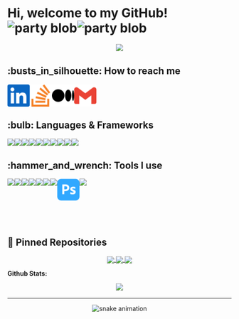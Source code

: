 # Hi, welcome to my GitHub! <img width="30" src="https://slackmojis.com/emojis/7421-typingcat/download" alt="party blob" /><img width="30" src="https://slackmojis.com/emojis/28594-typing_computer/download" alt="party blob" />

<p  align="center"><img src="https://github.com/antoniodotc/antoniodotc/blob/main/assets/computerb.png"><br></p>

<h2>:busts_in_silhouette: How to reach me</h2>

<div style="display: flex">
  <a href="https://www.linkedin.com/in/antoniodotc" target="blank"><img align="center" src="/assets/linkedin.svg" width="50px"/></a>
  <a href="https://stackoverflow.com/users/..." target="blank"><img align="center" src="assets/stackoverflow.svg" width="50px"/></a>
  <a href="https://medium.com/..." target="blank"><img align="center" src="assets/medium.svg" width="50px" /></a>
  <a href="mailto:antonio.s.trab@gmail.com" target="blank"><img align="center" src="assets/gmail.svg" width="50px" /></a>
</div>

<h2>:bulb: Languages & Frameworks</h2>

<div style="display: flex">
  <a href="https://www.python.org/"><img src="https://cdn.jsdelivr.net/gh/devicons/devicon/icons/python/python-original.svg" width="50px" /></a>
  <a href="https://www.javascript.com/"><img src="https://cdn.jsdelivr.net/gh/devicons/devicon/icons/javascript/javascript-original.svg" width="50px" /></a>
  <a href="https://www.php.net/"><img src="https://cdn.jsdelivr.net/gh/devicons/devicon/icons/php/php-original.svg" width="50px" /></a>
  <a href="https://www.java.com/"><img src="https://cdn.jsdelivr.net/gh/devicons/devicon/icons/java/java-original.svg" width="50px" /></a>
  <a href="https://cplusplus.com/"><img src="https://cdn.jsdelivr.net/gh/devicons/devicon/icons/cplusplus/cplusplus-original.svg" width="50px" /></a>
  <a href="https://devdocs.io/c/"><img src="https://cdn.jsdelivr.net/gh/devicons/devicon/icons/c/c-original.svg"width="50px" /></a>
  <a href="https://html.spec.whatwg.org/"><img src="https://cdn.jsdelivr.net/gh/devicons/devicon/icons/html5/html5-original-wordmark.svg"  width="50px"/></a>
  <a href="https://devdocs.io/css/"><img src="https://cdn.jsdelivr.net/gh/devicons/devicon/icons/css3/css3-original-wordmark.svg" width="50px" /></a>
  <a href="https://www.mysql.com/"><img src="https://cdn.jsdelivr.net/gh/devicons/devicon/icons/mysql/mysql-original-wordmark.svg" width="50px" /></a>
  <a href="https://getbootstrap.com/"><img src="https://cdn.jsdelivr.net/gh/devicons/devicon/icons/bootstrap/bootstrap-original.svg" width="50px" /></a>
</div>

<h2>:hammer_and_wrench: Tools I use</h2>

<div style="display: flex">
  <a href="https://www.microsoft.com/en-us/windows"><img src="https://cdn.jsdelivr.net/gh/devicons/devicon/icons/windows8/windows8-original.svg" width="50px" /></a>
  <a href="https://www.linux.org/"><img src="https://cdn.jsdelivr.net/gh/devicons/devicon/icons/linux/linux-original.svg" width="50px" /></a>
  <a href="https://code.visualstudio.com/"><img src="https://cdn.jsdelivr.net/gh/devicons/devicon/icons/vscode/vscode-original.svg" width="50px" /></a>
  <a href="https://www.gimp.org/"><img src="https://cdn.jsdelivr.net/gh/devicons/devicon/icons/gimp/gimp-original.svg" width="50px" /></a>
  <a href="https://git-scm.com/"><img src="https://cdn.jsdelivr.net/gh/devicons/devicon/icons/git/git-original.svg" width="50px" /></a>
  <a href="https://www.adobe.com/products/illustrator/free-trial-download.html"><img src="https://github.com/antoniodotc/antoniodotc/blob/main/assets/adobeillustrator.svg" width="50px" /></a>
  <a href="https://www.torproject.org/"><img src="https://img.icons8.com/cute-clipart/344/tor-browser.png" width="50px" /></a>
  <a href="https://www.adobe.com/products/photoshop.html"><img src="/assets/adobephotoshop.svg" width="50px" /></a>
  <a href="https://www.blender.org/"><img src="https://img.icons8.com/color/344/blender-3d.png" width="50px" /></a>
</div>

</br></br>

## 📕 Pinned Repositories

<p align="center">
<a href="https://github.com/antoniodotc/Project_COVID19_UPDATE">
  <img align="center" src="https://github-readme-stats.vercel.app/api/pin/?username=antoniodotc&repo=Project_COVID19_UPDATE&hide_border=true&theme=radical" />
</a>

<a href="https://github.com/antoniodotc/Project_Flags">
  <img align="center" src="https://github-readme-stats.vercel.app/api/pin/?username=antoniodotc&repo=Project_Flags&hide_border=true&theme=radical" />
</a>

<a href="https://github.com/antoniodotc/portfolio">
  <img align="center" src="https://github-readme-stats.vercel.app/api/pin/?username=antoniodotc&repo=portfolio&theme=radical&hide_border=true" />
</a>

</p>

**Github Stats:**

<div align="center">
<img width="843em" src="https://activity-graph.herokuapp.com/graph?username=antoniodotc&bg_color=141321&color=fd418d&line=ff00ee&point=403d3d&area=true&hide_border=true">
</div>

---

<p  align="center">
<img alt="snake animation" src="https://raw.githubusercontent.com/antoniodotc/antoniodotc/184d994ec078e1b4ac89221a7ea2518293283cbb/assets/github-contribution-grid-snake.svg"></p>
